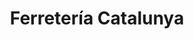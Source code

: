 ---
title: "Ferretería Catalunya"
url: /cornella-de-llobregat/ferreteria-catalunya/
shop: Eisenwaren
---